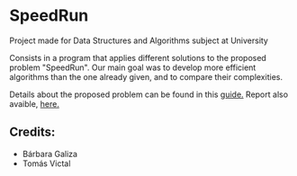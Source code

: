 # SpeedRun
Project made for Data Structures and Algorithms subject at University

Consists in a program that applies different solutions to the proposed problem "SpeedRun". Our main goal was to develop more efficient algorithms than the one already given, and to compare their complexities.

Details about the proposed problem can be found in this [guide.](https://github.com/Barb02/AED_SpeedRun/blob/main/guiaoSpeedRun)
Report also avaible, [here.](https://github.com/Barb02/AED_SpeedRun/blob/main/SpeedRun.pdf)


## Credits:
- Bárbara Galiza
- Tomás Victal


